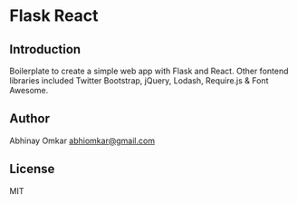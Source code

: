 Flask React
===========

Introduction
------------
Boilerplate to create a simple web app with Flask and React. Other fontend libraries included Twitter Bootstrap, jQuery, Lodash, Require.js & Font Awesome.


Author
------
Abhinay Omkar <abhiomkar@gmail.com>

License
-------
MIT